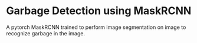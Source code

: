 # Garbage Detection using MaskRCNN

A pytorch MaskRCNN trained to perform image segmentation on image to recognize garbage in the image.
